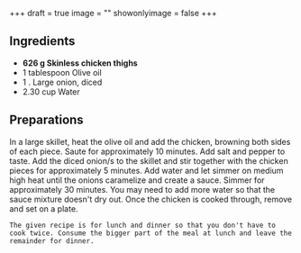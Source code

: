 +++
draft = true
image = ""
showonlyimage = false
+++


## Ingredients

- **626 g Skinless chicken thighs**
- 1 tablespoon Olive oil
- 1 . Large onion, diced
- 2.30 cup Water

## Preparations

In a large skillet, heat the olive oil and add the chicken, browning both sides of each piece. Saute for approximately 10 minutes. Add salt and pepper to taste. Add the diced onion/s to the skillet and stir together with the chicken pieces for approximately 5 minutes. Add water and let simmer on medium high heat until the onions caramelize and create a sauce. Simmer for approximately 30 minutes. You may need to add more water so that the sauce mixture doesn't dry out. Once the chicken is cooked through, remove and set on a plate.  

`The given recipe is for lunch and dinner so that you don't have to cook twice. Consume the bigger part of the meal at lunch and leave the remainder for dinner.`
